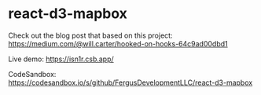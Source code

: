 # react-d3-mapbox

Check out the blog post that based on this project: https://medium.com/@will.carter/hooked-on-hooks-64c9ad00dbd1

Live demo: https://isn1r.csb.app/

CodeSandbox: https://codesandbox.io/s/github/FergusDevelopmentLLC/react-d3-mapbox